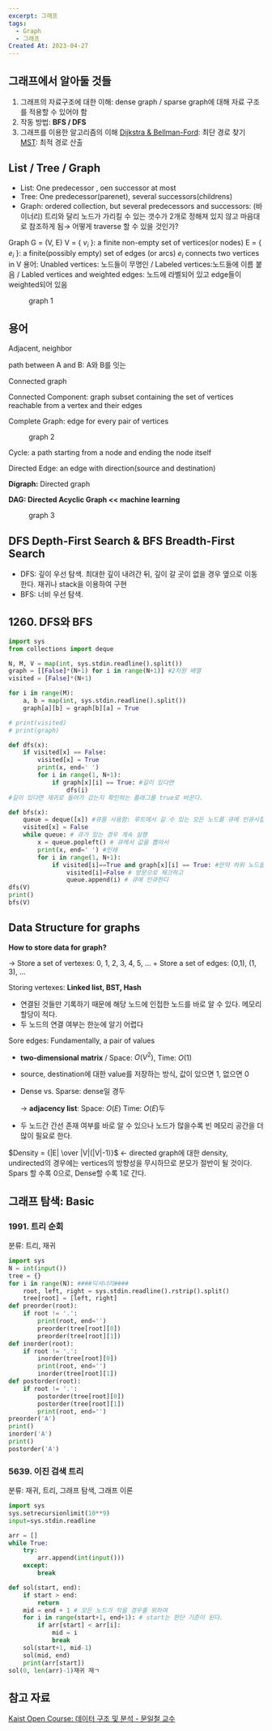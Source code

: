 ```yaml
---
excerpt: 그래프
tags:
  - Graph
  - 그래프
Created At: 2023-04-27
---
```

## 그래프에서 알아둘 것들

1. 그래프의 자료구조에 대한 이해: dense graph / sparse graph에 대해 자료 구조를 적용할 수 있어야 함
2. 작동 방법: **BFS / DFS**
3. 그래프를 이용한 알고리즘의 이해
[Dijkstra & Bellman-Ford](https://www.notion.so/Dijkstra-Bellman-Ford-d478400531904a5d9eb1fc4ece2869eb?pvs=21): 최단 경로 찾기
[MST](https://www.notion.so/MST-5fea75bb7bfa44d3a4f6a2d18d279de9?pvs=21): 최적 경로 산출

## List / Tree / Graph
- List: One predecessor , oen successor at most
- Tree: One predecessor(parenet), several successors(childrens)
- Graph: ordered collection, but several predecessors and successors: (바이너리) 트리와 달리 노드가 가리킬 수 있는 갯수가 2개로 정해져 있지 않고 마음대로 참조하게 됨→ 어떻게 traverse 할 수 있을 것인가?

Graph G = (V, E)
V = { $v_i$ }: a finite non-empty set of vertices(or nodes)
E = { $e_i$ }: a finite(possibly empty) set of edges (or arcs)
$e_i$ connects two vertices in V
용어: Unabled vertices: 노드들이 무명인 / Labeled vertices:노드들에 이름 붙음 / Labled vertices and weighted edges: 노드에 라벨되어 있고 edge들이 weighted되어 있음

<figure style="width: 85%" class="align-center">
  <img src="https://onedrive.live.com/embed?resid=C4F97B3B64AE3E7A%216756&authkey=%21AAnXB9Ur0EHcX30&width=976&height=228" alt="">
  <figcaption>graph 1</figcaption>
</figure>

## 용어

Adjacent, neighbor

path between A and B: A와 B를 잇는 

Connected graph

Connected Component: graph subset containing the set of vertices reachable from a vertex and their edges

Complete Graph: edge for every pair of vertices

<figure style="width: 85%" class="align-center">
  <img src="https://onedrive.live.com/embed?resid=C4F97B3B64AE3E7A%216754&authkey=%21APcSw5fLM8vF_0Q&width=1185&height=331" alt="">
  <figcaption>graph 2</figcaption>
</figure>

Cycle: a path starting from a node and ending the node itself

Directed Edge: an edge with direction(source and destination)

**Digraph:** Directed graph

**DAG: Directed Acyclic Graph << machine learning**

<figure style="width: 85%" class="align-center">
  <img src="https://onedrive.live.com/embed?resid=C4F97B3B64AE3E7A%216755&authkey=%21AIDYQsN4PyQSCic&width=1174&height=278" alt="">
  <figcaption>graph 3</figcaption>
</figure>

## DFS Depth-First Search & BFS Breadth-First Search

- DFS: 깊이 우선 탐색. 최대한 깊이 내려간 뒤, 깊이 갈 곳이 없을 경우 옆으로 이동한다. 재귀나 stack을 이용하여 구현
- BFS: 너비 우선 탐색.

## 1260. DFS와 BFS

```python
import sys
from collections import deque

N, M, V = map(int, sys.stdin.readline().split())
graph = [[False]*(N+1) for i in range(N+1)] #2차원 배열
visited = [False]*(N+1)

for i in range(M):
    a, b = map(int, sys.stdin.readline().split())
    graph[a][b] = graph[b][a] = True

# print(visited)
# print(graph)

def dfs(x):
    if visited[x] == False:
        visited[x] = True
        print(x, end=' ')
        for i in range(1, N+1):
            if graph[x][i] == True: #길이 있다면
                dfs(i)
#길이 있다면 재귀로 들어가 갔는지 확인하는 플래그를 true로 바꾼다.

def bfs(x):
    queue = deque([x]) #큐를 사용함: 루트에서 갈 수 있는 모든 노드를 큐에 인큐시킬것이다.
    visited[x] = False
    while queue: # 큐가 있는 경우 계속 실행
        x = queue.popleft() # 큐에서 값을 뽑아서
        print(x, end=' ') #인쇄
        for i in range(1, N+1): 
            if visited[i]==True and graph[x][i] == True: #만약 하위 노드들 중 방문하지 않고 길이 있는 경우
                visited[i]=False # 방문으로 체크하고
                queue.append(i) # 큐에 인큐한다
dfs(V)
print()
bfs(V)
```

## Data Structure for graphs

**How to store data for graph?**

→ Store a set of vertexes: 0, 1, 2, 3, 4, 5, … + Store a set of edges: (0,1), (1, 3), …

Storing vertexes: **Linked list, BST, Hash**

- 연결된 것들만 기록하기 때문에 해당 노드에 인접한 노드를 바로 알 수 있다. 메모리 할당이 적다.
- 두 노드의 연결 여부는 한눈에 알기 어렵다

Sore edges: Fundamentally, a pair of values

- **two-dimensional matrix** / Space: $O(V^2)$, Time: $O(1)$
- source, destination에 대한 value를 저장하는 방식, 값이 있으면 1, 없으면 0
- Dense vs. Sparse: dense일 경두
    
    → **adjacency list**: Space: $O(E)$ Time: $O(E)$두
    
- 두 노드간 간선 존재 여부를 바로 알 수 있으나 노드가 많을수록 빈 메모리 공간을 더 많이 필요로 한다.

$Density = {|E| \over |V|(|V|-1)}$ ← directed graph에 대한 density, undirected의 경우에는 vertices의 방향성을 무시하므로 분모가 절반이 될 것이다. Spars 할 수록 0으로, Dense할 수록 1로 간다.

## 그래프 탐색: Basic

### 1991. 트리 순회

분류: 트리, 재귀

```python
import sys
N = int(input())
tree = {}
for i in range(N): ####딕셔너리####
    root, left, right = sys.stdin.readline().rstrip().split()
    tree[root] = [left, right]
def preorder(root):
    if root != '.':
        print(root, end='')
        preorder(tree[root][0])
        preorder(tree[root][1])
def inorder(root):
    if root != '.':
        inorder(tree[root][0])
        print(root, end='')
        inorder(tree[root][1])
def postorder(root):
    if root != '.':
        postorder(tree[root][0])
        postorder(tree[root][1])
        print(root, end='')
preorder('A')
print()
inorder('A')
print()
postorder('A')
```

### 5639. 이진 검색 트리

분류: 재귀, 트리, 그래프 탐색, 그래프 이론

```python
import sys
sys.setrecursionlimit(10**9)
input=sys.stdin.readline

arr = []
while True:
    try:
        arr.append(int(input()))
    except:
        break

def sol(start, end):
    if start > end:
        return
    mid = end + 1 # 모든 노드가 작을 경우를 위하여
    for i in range(start+1, end+1): # start는 판단 기준이 된다.
        if arr[start] < arr[i]:
            mid = i
            break
    sol(start+1, mid-1)
    sol(mid, end)
    print(arr[start])
sol(0, len(arr)-1)재귀 재ㄱ
```

## 참고 자료
[Kaist Open Course: 데이터 구조 및 분석 - 문일철 교수](https://kooc.kaist.ac.kr/datastructure-2019s2/lecture/40350?isDesc=false)
